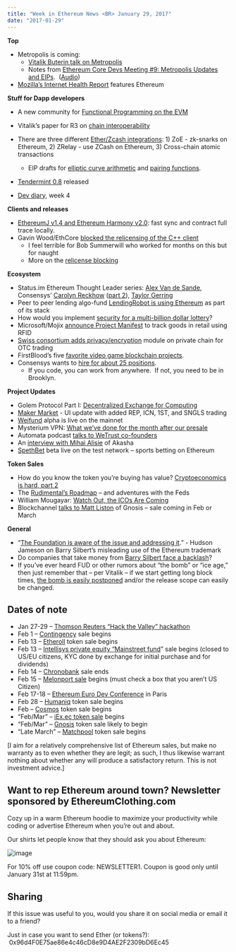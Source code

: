 ```yaml
---
title: "Week in Ethereum News <BR> January 29, 2017"
date: "2017-01-29"
---
```


**Top**

- Metropolis is coming:
    - [Vitalik Buterin talk on Metropolis](https://t.umblr.com/redirect?z=https%3A%2F%2Fwww.youtube.com%2Fwatch%3Fv%3De6a_kC94U3c&t=OTdiMDBhNjIwOTkzYjA5YjNlZmZlMjBmNDdmMDQyYjU0MWVlZjQwNixqdDFWREVUNw%3D%3D&b=t%3AQ8svKXOQOFn4j1wJ-IeWRA&p=https%3A%2F%2Fwww.weekinethereum.com%2Fpost%2F156522418208%2Fjanuary-29-2017&m=0)
    - Notes from [Ethereum Core Devs Meeting #9: Metropolis Updates and EIPs](https://t.umblr.com/redirect?z=https%3A%2F%2Fgithub.com%2Fethereum%2Fpm%2Fblob%2Fmaster%2FAll%2520Core%2520Devs%2520Meetings%2FMeeting%25209.md&t=MTdlNmZmNDQ4NjE2MTg1Y2E3OGM4YzYyMjBjYzRiYTRkZDU2OTZkZSxqdDFWREVUNw%3D%3D&b=t%3AQ8svKXOQOFn4j1wJ-IeWRA&p=https%3A%2F%2Fwww.weekinethereum.com%2Fpost%2F156522418208%2Fjanuary-29-2017&m=0).  ([Audio](https://t.umblr.com/redirect?z=https%3A%2F%2Fwww.youtube.com%2Fwatch%3Fv%3Dex51Gb3SVqo&t=MTQ3Njc2ZDdmYTY0MDk0YTNkZjY3ZjQwMWY4YTYxNmJkOTFjMTVmNSxqdDFWREVUNw%3D%3D&b=t%3AQ8svKXOQOFn4j1wJ-IeWRA&p=https%3A%2F%2Fwww.weekinethereum.com%2Fpost%2F156522418208%2Fjanuary-29-2017&m=0))
- [Mozilla’s Internet Health Report](https://t.umblr.com/redirect?z=https%3A%2F%2Finternethealthreport.org%2Fv01%2Fstories%2Fbuilding-a-better-blockchain%2F&t=MzA3NzQwMDQwN2MwZDZlNDI2MmVlYzM1NjNmODFhYzY5YjljNzMzYixqdDFWREVUNw%3D%3D&b=t%3AQ8svKXOQOFn4j1wJ-IeWRA&p=https%3A%2F%2Fwww.weekinethereum.com%2Fpost%2F156522418208%2Fjanuary-29-2017&m=0) features Ethereum  
    

**Stuff for Dapp developers**

- A new community for [Functional Programming on the EVM](https://t.umblr.com/redirect?z=https%3A%2F%2Fgithub.com%2Ffp-ethereum%2Ffp-ethereum&t=MzRiNmEzZjVkMzBkNDlkNjA4NjQ1NzBiZDk1OTJiZTBjNDQ5ZGU1ZixqdDFWREVUNw%3D%3D&b=t%3AQ8svKXOQOFn4j1wJ-IeWRA&p=https%3A%2F%2Fwww.weekinethereum.com%2Fpost%2F156522418208%2Fjanuary-29-2017&m=0)
- Vitalik’s paper for R3 on [chain interoperability](https://t.umblr.com/redirect?z=https%3A%2F%2Fwww.r3cev.com%2Fblog%2F2017%2F1%2F23%2Fchain-interoperability&t=ZGM1Yjg2ODU2OTM0YmQyNTkwZmQxODY2OTgwMTcwNDZiY2YyY2U3NixqdDFWREVUNw%3D%3D&b=t%3AQ8svKXOQOFn4j1wJ-IeWRA&p=https%3A%2F%2Fwww.weekinethereum.com%2Fpost%2F156522418208%2Fjanuary-29-2017&m=0)
- There are three different [Ether/Zcash integrations](https://t.umblr.com/redirect?z=https%3A%2F%2Fforum.z.cash%2Ft%2Fthere-are-three-different-flavors-of-project-alchemy%2F13963&t=Nzc0OGViNGM3YTVmZDBhMTIyMWI1ZWVmMjMxNjA4NWY3NmYwOTI3YyxqdDFWREVUNw%3D%3D&b=t%3AQ8svKXOQOFn4j1wJ-IeWRA&p=https%3A%2F%2Fwww.weekinethereum.com%2Fpost%2F156522418208%2Fjanuary-29-2017&m=0): 1) ZoE - zk-snarks on Ethereum, 2) ZRelay - use ZCash on Ethereum, 3) Cross-chain atomic transactions
    - EIP drafts for [elliptic curve arithmetic](http:) and [pairing functions](https://t.umblr.com/redirect?z=https%3A%2F%2Fgithub.com%2Fethereum%2FEIPs%2Fissues%2F197&t=YWM0ZDVhNGJiMjI5NTc4NzRjZDFkM2Q5ZWJmOGYwYWVmMDU2MmY5YyxqdDFWREVUNw%3D%3D&b=t%3AQ8svKXOQOFn4j1wJ-IeWRA&p=https%3A%2F%2Fwww.weekinethereum.com%2Fpost%2F156522418208%2Fjanuary-29-2017&m=0).  
        
- [Tendermint 0.8](https://t.umblr.com/redirect?z=https%3A%2F%2Fmedium.com%2F%40jaekwon%2Ftendermint-0-8-release-eff1d308b583%23.ak3rw5nxj&t=Nzc3ZGU4ZThjZWQ1OGUwZjdjMDQ3OTVjNzMxMzc4ZDAxZWM1MGY3MixqdDFWREVUNw%3D%3D&b=t%3AQ8svKXOQOFn4j1wJ-IeWRA&p=https%3A%2F%2Fwww.weekinethereum.com%2Fpost%2F156522418208%2Fjanuary-29-2017&m=0) released
- [Dev diary](https://t.umblr.com/redirect?z=https%3A%2F%2Fgithub.com%2Fethereum%2Fdiary%2Fblob%2Fmaster%2Fentries%2F2017%2F4.md&t=MzZlZDI5NmFjNTM1OWFiZGM5NDZhMzdlYzY1NGQ4M2JhOTg0ZTg2YixqdDFWREVUNw%3D%3D&b=t%3AQ8svKXOQOFn4j1wJ-IeWRA&p=https%3A%2F%2Fwww.weekinethereum.com%2Fpost%2F156522418208%2Fjanuary-29-2017&m=0), week 4

**Clients and releases**

- [EthereumJ v1.4 and Ethereum Harmony v2.0](https://t.umblr.com/redirect?z=https%3A%2F%2Fgithub.com%2Fethereum%2Fethereumj%2Freleases%2Ftag%2F1.4.0&t=OWIyN2M3MjQzYzAzZGViYjUxYmJhZTM2ZDJhMWQzNTRkOTk3ZDlmMixqdDFWREVUNw%3D%3D&b=t%3AQ8svKXOQOFn4j1wJ-IeWRA&p=https%3A%2F%2Fwww.weekinethereum.com%2Fpost%2F156522418208%2Fjanuary-29-2017&m=0): fast sync and contract full trace locally.
- Gavin Wood/EthCore [blocked the relicensing of the C++ client](https://t.umblr.com/redirect?z=https%3A%2F%2Fwww.reddit.com%2Fr%2Fethereum%2Fcomments%2F5qlf3d%2Fhyperledger_project_reflects_on_blockchain%2Fdd0y9eh%2F&t=ZDBiODU2ZWQwZmQyYjczNjJjYjJlMzA2NzEwMTZkZmZmZThkNDc3ZSxqdDFWREVUNw%3D%3D&b=t%3AQ8svKXOQOFn4j1wJ-IeWRA&p=https%3A%2F%2Fwww.weekinethereum.com%2Fpost%2F156522418208%2Fjanuary-29-2017&m=0)
    - I feel terrible for Bob Summerwill who worked for months on this but for naught
    - More on the [relicense blocking](https://t.umblr.com/redirect?z=http%3A%2F%2Fwww.ibtimes.co.uk%2Fhyperledger-project-reflects-blockchain-politics-1603381&t=NmI0M2VkMjdmNWJkZjc2NDIxNTQ0YmQ0YzY5MzNmOTU2YWM1YmQzMixqdDFWREVUNw%3D%3D&b=t%3AQ8svKXOQOFn4j1wJ-IeWRA&p=https%3A%2F%2Fwww.weekinethereum.com%2Fpost%2F156522418208%2Fjanuary-29-2017&m=0)

**Ecosystem**

- Status.im Ethereum Thought Leader series: [Alex Van de Sande](https://t.umblr.com/redirect?z=http%3A%2F%2F%25C2%25A0https%3A%2F%2Fblog.status.im%2Fethereum-thought-leaders-mist-browser-and-blockchain-with-alex-van-de-sande-efc51b5a9f23&t=Mjg3N2RjN2Y0NDM5N2IxM2VhMjNkMzcyNmU3Mjg3NjEyN2ZjNzA2MCxqdDFWREVUNw%3D%3D&b=t%3AQ8svKXOQOFn4j1wJ-IeWRA&p=https%3A%2F%2Fwww.weekinethereum.com%2Fpost%2F156522418208%2Fjanuary-29-2017&m=0), Consensys’ [Carolyn Reckhow](https://t.umblr.com/redirect?z=https%3A%2F%2Fblog.status.im%2Fethereum-thought-leaders-carolyn-reckhow-told-us-her-views-on-ethereum-and-its-adoption-part1-815372facd83&t=MjMyNmVjNDY3YTg1NDlmMWI2MDJkNDAwZmY5N2JkZTQzZGI1MTc1ZCxqdDFWREVUNw%3D%3D&b=t%3AQ8svKXOQOFn4j1wJ-IeWRA&p=https%3A%2F%2Fwww.weekinethereum.com%2Fpost%2F156522418208%2Fjanuary-29-2017&m=0) ([part 2](https://t.umblr.com/redirect?z=https%3A%2F%2Fblog.status.im%2Fethereum-thought-leaders-carolyn-reckhow-told-us-her-views-on-ethereum-and-its-adoption-part2-de7912223124&t=YzE4MmM2YTg4YjJmYjM1NGY4ZjBkYTQwZjgxNzg0MGUwNDcyOThiMyxqdDFWREVUNw%3D%3D&b=t%3AQ8svKXOQOFn4j1wJ-IeWRA&p=https%3A%2F%2Fwww.weekinethereum.com%2Fpost%2F156522418208%2Fjanuary-29-2017&m=0)), [Taylor Gerring](https://t.umblr.com/redirect?z=https%3A%2F%2Fblog.status.im%2Ftaylor-gerring-expresses-his-views-on-ethereum-5074186b70e2&t=NDZmOGVmNjczYzA4OWEyYTAyYmI5YzQyNjQxZTA5YjZkMzgxOTM5YSxqdDFWREVUNw%3D%3D&b=t%3AQ8svKXOQOFn4j1wJ-IeWRA&p=https%3A%2F%2Fwww.weekinethereum.com%2Fpost%2F156522418208%2Fjanuary-29-2017&m=0)
- Peer to peer lending algo-fund [LendingRobot is using Ethereum](https://t.umblr.com/redirect?z=http%3A%2F%2Fwww.coindesk.com%2Flendingrobot-public-ethereum-blockchain%2F&t=ZjI4ZGEyY2NlYWU4NzdiN2M3MGMzODNhMDhlYjU5NGEyNjFhOTdjOSxqdDFWREVUNw%3D%3D&b=t%3AQ8svKXOQOFn4j1wJ-IeWRA&p=https%3A%2F%2Fwww.weekinethereum.com%2Fpost%2F156522418208%2Fjanuary-29-2017&m=0) as part of its stack
- How would you implement [security for a multi-billion dollar lottery](https://t.umblr.com/redirect?z=https%3A%2F%2Fwww.reddit.com%2Fr%2Fethereum%2Fcomments%2F5q4w45%2Fimplementing_el_gordoscale_distributed_lotteries%2F&t=MDYxZDdjYzAyODBkMmMxZjdkY2IxODVlZWY2ZTE4NmZiMDA5ZTdkMixqdDFWREVUNw%3D%3D&b=t%3AQ8svKXOQOFn4j1wJ-IeWRA&p=https%3A%2F%2Fwww.weekinethereum.com%2Fpost%2F156522418208%2Fjanuary-29-2017&m=0)?
- Microsoft/Mojix [announce Project Manifest](https://t.umblr.com/redirect?z=http%3A%2F%2Fwww.coindesk.com%2Fmicrosoft-unveils-project-manifest-a-plan-for-product-tracking-via-blockchain%2F&t=NjRmNjNiZGJjNjc0Yzc5OGRmMDkyNzU0YTU3MGZiYWVjYTM2YjMyMixqdDFWREVUNw%3D%3D&b=t%3AQ8svKXOQOFn4j1wJ-IeWRA&p=https%3A%2F%2Fwww.weekinethereum.com%2Fpost%2F156522418208%2Fjanuary-29-2017&m=0) to track goods in retail using RFID
- [Swiss consortium adds privacy/encryption](https://t.umblr.com/redirect?z=https%3A%2F%2Fwww.hslu.ch%2Fen%2Flucerne-university-of-applied-sciences-and-arts%2Fabout-us%2Fmedien%2Fmedienmitteilungen%2F2017%2F01%2F26%2Fbankkundengeheimnis-auch-auf-der-blockchain%2F&t=YTRkMWFmODhiMWM4YWVkZDI4MTIyOWNjNGY1NjU2ODNkYjMzYjY4MyxqdDFWREVUNw%3D%3D&b=t%3AQ8svKXOQOFn4j1wJ-IeWRA&p=https%3A%2F%2Fwww.weekinethereum.com%2Fpost%2F156522418208%2Fjanuary-29-2017&m=0) module on private chain for OTC trading
- FirstBlood’s five [favorite video game blockchain projects](https://t.umblr.com/redirect?z=https%3A%2F%2Fblog.firstblood.io%2Fwhos-ready-to-play-the-blockchain-game-803f52c578e1&t=OTQ5NTIxOWJkNjg3YmY3Yzk3ZTdlNmNjMDMxNTBmYTViMGJjMzM5MyxqdDFWREVUNw%3D%3D&b=t%3AQ8svKXOQOFn4j1wJ-IeWRA&p=https%3A%2F%2Fwww.weekinethereum.com%2Fpost%2F156522418208%2Fjanuary-29-2017&m=0).
- Consensys wants to [hire for about 25 positions](https://t.umblr.com/redirect?z=https%3A%2F%2Fconsensys.net%2Fopen-positions%2F&t=ZGZkYzVjNmRiMjdlMGQ2MTgwMTIyOGVlZDQyNmY3ZGEzZmU0OTBhMyxqdDFWREVUNw%3D%3D&b=t%3AQ8svKXOQOFn4j1wJ-IeWRA&p=https%3A%2F%2Fwww.weekinethereum.com%2Fpost%2F156522418208%2Fjanuary-29-2017&m=0).
    - If you code, you can work from anywhere.  If not, you need to be in Brooklyn.  
        

**Project Updates**

- Golem Protocol Part I: [Decentralized Exchange for Computing](https://t.umblr.com/redirect?z=https%3A%2F%2Fblog.golemproject.net%2Fgolem-protocol-part-i-decentralized-exchange-for-computing-487e34296fc6%23.dxc5u4o13&t=NWU1YmI2YzE5NTc5ZGYzNTg0MDdiYWZmYjQ3ZmRiYjMwZTkyM2Q0MyxqdDFWREVUNw%3D%3D&b=t%3AQ8svKXOQOFn4j1wJ-IeWRA&p=https%3A%2F%2Fwww.weekinethereum.com%2Fpost%2F156522418208%2Fjanuary-29-2017&m=0)
- [Maker Market](https://t.umblr.com/redirect?z=https%3A%2F%2Fwww.reddit.com%2Fr%2Fethereum%2Fcomments%2F5qkwd2%2Fthe_decentralized_exchange_maker_market_just%2F&t=OTRjYTZlN2I3MjQ2MzlhZGVhYTg1NWM5YjI4YzhlMjk2OGM0MzUwNixqdDFWREVUNw%3D%3D&b=t%3AQ8svKXOQOFn4j1wJ-IeWRA&p=https%3A%2F%2Fwww.weekinethereum.com%2Fpost%2F156522418208%2Fjanuary-29-2017&m=0) - UI update with added REP, ICN, 1ST, and SNGLS trading
- [Weifund](https://t.umblr.com/redirect?z=https%3A%2F%2Fweifund.surge.sh%2F&t=NjRjZmNmMzAyMWJhNzc2YTMyMTY1Mzc3ZWM2ZWJhODRlNGUxY2NiMyxqdDFWREVUNw%3D%3D&b=t%3AQ8svKXOQOFn4j1wJ-IeWRA&p=https%3A%2F%2Fwww.weekinethereum.com%2Fpost%2F156522418208%2Fjanuary-29-2017&m=0) alpha is live on the mainnet
- Mysterium VPN: [What we’ve done for the month after our presale](https://t.umblr.com/redirect?z=https%3A%2F%2Fmedium.com%2Fmysterium-network%2Fist-ping-after-a-presale-3c6d24a222e2%23.wpgmhi8e8&t=MTlkMTQ0N2U3MDdjY2JhY2FhODhiZGFjMjFkMzdkZjJiOTc2N2ZjYixqdDFWREVUNw%3D%3D&b=t%3AQ8svKXOQOFn4j1wJ-IeWRA&p=https%3A%2F%2Fwww.weekinethereum.com%2Fpost%2F156522418208%2Fjanuary-29-2017&m=0)
- Automata podcast [talks to WeTrust co-founders](https://t.umblr.com/redirect?z=https%3A%2F%2Fsoundcloud.com%2Fautomatadigital%2Fwetrust-co-founders-george-li-and-patrick-long&t=ZTI4OTA1ZDIyOGMxZmQ3NTliMDYwYjBhNzc5Y2M3NWU1MTE3YmU5YixqdDFWREVUNw%3D%3D&b=t%3AQ8svKXOQOFn4j1wJ-IeWRA&p=https%3A%2F%2Fwww.weekinethereum.com%2Fpost%2F156522418208%2Fjanuary-29-2017&m=0)
- An [interview with Mihai Alisie](https://t.umblr.com/redirect?z=https%3A%2F%2Fwww.ethnews.com%2Falpha-in-action-an-interview-with-the-akasha-project&t=MmMwNTY1NWQ5ZjBiYTc1MDhjYzViNGQ1NjhkNWJiMjgyNDRhZDYzYixqdDFWREVUNw%3D%3D&b=t%3AQ8svKXOQOFn4j1wJ-IeWRA&p=https%3A%2F%2Fwww.weekinethereum.com%2Fpost%2F156522418208%2Fjanuary-29-2017&m=0) of Akasha
- [SpethBet](https://t.umblr.com/redirect?z=http%3A%2F%2Fspethbet.com%2F&t=YzNhYjZmOTE5MmMzOTE0M2IzMWU3ZDU5MjA3ZmE1ZjExMDAwYzVmZSxqdDFWREVUNw%3D%3D&b=t%3AQ8svKXOQOFn4j1wJ-IeWRA&p=https%3A%2F%2Fwww.weekinethereum.com%2Fpost%2F156522418208%2Fjanuary-29-2017&m=0) beta live on the test network – sports betting on Ethereum

**Token Sales**

- How do you know the token you’re buying has value? [Cryptoeconomics is hard, part 2](https://t.umblr.com/redirect?z=https%3A%2F%2Fblog.coinfund.io%2Fcryptoeconomics-is-hard-part-2-4d522cb3d3a4%23.3lgatk7f3&t=NjBmNGQzMjRhYmM1NDA0YzNmMjBmZTg3YjQxMWJlZmI3OWM3ODU4MCxqdDFWREVUNw%3D%3D&b=t%3AQ8svKXOQOFn4j1wJ-IeWRA&p=https%3A%2F%2Fwww.weekinethereum.com%2Fpost%2F156522418208%2Fjanuary-29-2017&m=0)
- The [Rudimental’s Roadmap](https://t.umblr.com/redirect?z=https%3A%2F%2Fmedium.com%2F%40TheRudimental%2F2016-recap-and-2017-roadmap-c36928e8b0fd%23.19virei5u&t=ODRjYTUzZTZjY2NhNjA3N2M1YzA1MjkwNjJmMWY4NTE0MzgwNzBmYixqdDFWREVUNw%3D%3D&b=t%3AQ8svKXOQOFn4j1wJ-IeWRA&p=https%3A%2F%2Fwww.weekinethereum.com%2Fpost%2F156522418208%2Fjanuary-29-2017&m=0) – and adventures with the Feds
- William Mougayar: [Watch Out, the ICOs Are Coming](https://t.umblr.com/redirect?z=http%3A%2F%2Fstartupmanagement.org%2F2017%2F01%2F23%2Fwatch-out-the-icos-are-coming%2F&t=YTNjZjkxYjIwYjE1NjJmNGRiYjZmYTY0NTY5NjVkMDYyNDMwNDlmMixqdDFWREVUNw%3D%3D&b=t%3AQ8svKXOQOFn4j1wJ-IeWRA&p=https%3A%2F%2Fwww.weekinethereum.com%2Fpost%2F156522418208%2Fjanuary-29-2017&m=0)
- Blockchannel [talks to Matt Liston](https://t.umblr.com/redirect?z=https%3A%2F%2Fsoundcloud.com%2Fblockchannelshow%2Fepisode-6-gnosis-and-the-power-of-the-crowd&t=YjZiMGZlZjhhZDIyY2IwODljY2NlZDQ3NjVhZjliZTRhYmViODJjOCxqdDFWREVUNw%3D%3D&b=t%3AQ8svKXOQOFn4j1wJ-IeWRA&p=https%3A%2F%2Fwww.weekinethereum.com%2Fpost%2F156522418208%2Fjanuary-29-2017&m=0) of Gnosis – sale coming in Feb or March

**General**

- “[The Foundation is aware of the issue and addressing it](https://twitter.com/hudsonjameson/status/823380249752829952).” - Hudson Jameson on Barry Silbert’s misleading use of the Ethereum trademark
- Do companies that take money from [Barry Silbert face a backlash](https://t.umblr.com/redirect?z=https%3A%2F%2Fwww.reddit.com%2Fr%2Fethereum%2Fcomments%2F5pa9uv%2Fhow_much_of_etherscan_does_shillbert_own%2F&t=OGVlZGFjOGI3Y2EyZmYwOTY1Zjc5YTdlOGQ2NWExYTM5Mzc4MjZjMyxqdDFWREVUNw%3D%3D&b=t%3AQ8svKXOQOFn4j1wJ-IeWRA&p=https%3A%2F%2Fwww.weekinethereum.com%2Fpost%2F156522418208%2Fjanuary-29-2017&m=0)?
- If you’ve ever heard FUD or other rumors about “the bomb” or “ice age,” then just remember that – per Vitalik – if we start getting long block times, [the bomb is easily postponed](https://t.umblr.com/redirect?z=https%3A%2F%2Fwww.reddit.com%2Fr%2Fethereum%2Fcomments%2F5qdnwn%2Fice_age_milestones_3_to_6_months_a_fork_is_needed%2Fdcyu55j%2F&t=YWFlNTZlZmE2NDM4MzgyZDU5MGFkOGYwMzE3MjdiZWE1ZmQyYjY2MCxqdDFWREVUNw%3D%3D&b=t%3AQ8svKXOQOFn4j1wJ-IeWRA&p=https%3A%2F%2Fwww.weekinethereum.com%2Fpost%2F156522418208%2Fjanuary-29-2017&m=0) and/or the release scope can easily be changed.

## Dates of note  

- Jan 27-29 – [Thomson Reuters “Hack the Valley” hackathon](https://t.umblr.com/redirect?z=https%3A%2F%2Fhackthevalley.thomsonreuters.com%2F&t=ZDU0ZmQzNGJkN2ZhNTc5ZWE3MWY2ZjMxOWE3MWZhYjI1ODU0MTNjYSxqdDFWREVUNw%3D%3D&b=t%3AQ8svKXOQOFn4j1wJ-IeWRA&p=https%3A%2F%2Fwww.weekinethereum.com%2Fpost%2F156522418208%2Fjanuary-29-2017&m=0)
- Feb 1 – [Contingency](https://t.umblr.com/redirect?z=https%3A%2F%2Fcontingency.tech%2F&t=ZDZiOGU4MzY5MmQyMzcxNjAwN2QxYmVhYWFjYWZmZmViYjQyMzU0ZSxqdDFWREVUNw%3D%3D&b=t%3AQ8svKXOQOFn4j1wJ-IeWRA&p=https%3A%2F%2Fwww.weekinethereum.com%2Fpost%2F156522418208%2Fjanuary-29-2017&m=0) sale begins
- Feb 13 – [Etheroll](https://t.umblr.com/redirect?z=http%3A%2F%2Fcrowdfund.etheroll.com%2F%23tab3&t=MTBiODUzZmZkYzE1YjQ1OTk5NWE1N2UwZjVlYTRlMTdjZmZjODg5NSxqdDFWREVUNw%3D%3D&b=t%3AQ8svKXOQOFn4j1wJ-IeWRA&p=https%3A%2F%2Fwww.weekinethereum.com%2Fpost%2F156522418208%2Fjanuary-29-2017&m=0) token sale begins
- Feb 13 – [Intellisys private equity “Mainstreet fund](http://t.umblr.com/redirect?z=http%3A%2F%2Fmainstreet.ky%2F&t=Y2U0YzYzZmMzMTc3NGZhNTRmMjkzMTI1YjQ2MWViYzE0MDI1NmE3YixhWlN6ZHViQQ%3D%3D&b=t%3AQ8svKXOQOFn4j1wJ-IeWRA&p=http%3A%2F%2Fwww.weekinethereum.com%2Fpost%2F156205306748%2Fjanuary-22-2017&m=0)” sale begins (closed to US/EU citizens, KYC done by exchange for initial purchase and for dividends)
- Feb 14 – [Chronobank](https://t.umblr.com/redirect?z=https%3A%2F%2Fchronobank.io%2F&t=MjEyYTRmYmFiYjY3MjdmMWExMmQ0ODM1OTVlNWRmZTU1NzAzNDhmZixqdDFWREVUNw%3D%3D&b=t%3AQ8svKXOQOFn4j1wJ-IeWRA&p=https%3A%2F%2Fwww.weekinethereum.com%2Fpost%2F156522418208%2Fjanuary-29-2017&m=0) sale ends
- Feb 15 – [Melonport sale](https://t.umblr.com/redirect?z=http%3A%2F%2Fmelonport.com%2F&t=YTJmZmYwMjIzYzNjYmIxNGU3NzQ3M2MwZDZmZWQ0ZTY4YWFmZjY1ZCxqdDFWREVUNw%3D%3D&b=t%3AQ8svKXOQOFn4j1wJ-IeWRA&p=https%3A%2F%2Fwww.weekinethereum.com%2Fpost%2F156522418208%2Fjanuary-29-2017&m=0) begins (must check a box that you aren’t US Citizen)
- Feb 17-18 – [Ethereum Euro Dev Conference](https://t.umblr.com/redirect?z=https%3A%2F%2Fwww.reddit.com%2Fr%2Fethereum%2Fcomments%2F5jjxnt%2Fannouncing_ethereum_european_development%2F&t=ZGNhYjZiMDE2MTg4YmU0NzgwMjY3MDBmMDcyNTJlNzRiZDYyZDIyYyxqdDFWREVUNw%3D%3D&b=t%3AQ8svKXOQOFn4j1wJ-IeWRA&p=https%3A%2F%2Fwww.weekinethereum.com%2Fpost%2F156522418208%2Fjanuary-29-2017&m=0) in Paris
- Feb 28 – [Humaniq](https://t.umblr.com/redirect?z=http%3A%2F%2Fwww.humaniq.co&t=ZWYxMDgxNGIyNTg5N2IxYTJjNWFmZjg4NDc4NWQyMzJmNDNlY2UxZCxqdDFWREVUNw%3D%3D&b=t%3AQ8svKXOQOFn4j1wJ-IeWRA&p=https%3A%2F%2Fwww.weekinethereum.com%2Fpost%2F156522418208%2Fjanuary-29-2017&m=0) token sale begins
- Feb – [Cosmos](https://t.umblr.com/redirect?z=https%3A%2F%2Fcosmos.network%2F&t=ZTU4MjU0M2VlYjdhYTQ3MTlkYzJmZTA0YzA5OTdjODIyOGY3ZGY2MCxqdDFWREVUNw%3D%3D&b=t%3AQ8svKXOQOFn4j1wJ-IeWRA&p=https%3A%2F%2Fwww.weekinethereum.com%2Fpost%2F156522418208%2Fjanuary-29-2017&m=0) token sale begins
- “Feb/Mar” – [iEx.ec token sale](https://t.umblr.com/redirect?z=http%3A%2F%2Fcrowdsale.iex.ec%2F&t=YTA3NjEyYzdiYzliZjFmMzM4YmZkMDMzNWY3ZmY4ZWI5ODY0NTg4MyxqdDFWREVUNw%3D%3D&b=t%3AQ8svKXOQOFn4j1wJ-IeWRA&p=https%3A%2F%2Fwww.weekinethereum.com%2Fpost%2F156522418208%2Fjanuary-29-2017&m=0) begins
- “Feb/Mar” – [Gnosis](https://t.umblr.com/redirect?z=https%3A%2F%2Fgnosis.pm%2F&t=MmRhNzg3YWYwYTA1MDQ1YWI1YmY0Nzk3ZTJlZGEwZGU1NWI5NzEzZCxqdDFWREVUNw%3D%3D&b=t%3AQ8svKXOQOFn4j1wJ-IeWRA&p=https%3A%2F%2Fwww.weekinethereum.com%2Fpost%2F156522418208%2Fjanuary-29-2017&m=0) token sale likely to begin
- “Late March” – [Matchpool](https://t.umblr.com/redirect?z=http%3A%2F%2Fmatchpool.co%2Fcrowdsale%2F&t=MjVhMzA1NGE2ZWUwYmI3NjNkY2ZhZWJiZDc3Y2EyNzg0NGNhZTM5MCxqdDFWREVUNw%3D%3D&b=t%3AQ8svKXOQOFn4j1wJ-IeWRA&p=https%3A%2F%2Fwww.weekinethereum.com%2Fpost%2F156522418208%2Fjanuary-29-2017&m=0) token sale begins

\[I aim for a relatively comprehensive list of Ethereum sales, but make no warranty as to even whether they are legit; as such, I thus likewise warrant nothing about whether any will produce a satisfactory return. This is not investment advice.\]

## Want to rep Ethereum around town? Newsletter sponsored by EthereumClothing.com

Cozy up in a warm Ethereum hoodie to maximize your productivity while coding or advertise Ethereum when you’re out and about.   

Our shirts let people know that they should ask you about Ethereum:

![image](https://66.media.tumblr.com/3e17cdfcd5152c323241abd105c6ce56/tumblr_inline_okj57nm0AM1rxca3y_250.png)

For 10% off use coupon code: NEWSLETTER1. Coupon is good only until January 31st at 11:59pm.

## Sharing  

If this issue was useful to you, would you share it on social media or email it to a friend?

Just in case you want to send Ether (or tokens?):  0x96d4F0E75ae86e4c46cD8e9D4AE2F2309bD6Ec45
